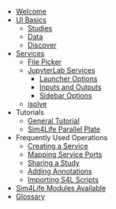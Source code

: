 <!-- _sidebar.md -->

* [Welcome](README.md)
* [UI Basics](Dashboard.md)
  * [Studies](Studies/Studies.md)
  * [Data](Data.md)
  * [Discover](Discover.md)
* [Services](Studies/Services/Service)
  * [File Picker](Studies/Services/FilePicker.md)
  * [JupyterLab Services](Studies/Services/JupyterLab/JupyterLabs.md)
    * [Launcher Options](Studies/Services/JupyterLab/Launcher.md)
    * [Inputs and Outputs](Studies/Services/JupyterLab/InputOutput.md)
    * [Sidebar Options](Studies/Services/JupyterLab/Sidebar.md)
  * [isolve](Studies/Services/iSolve.md)
* Tutorials
  * [General Tutorial](Tutorials/GeneralTutorial.md)
  * [Sim4Life Parallel Plate](Tutorials/Sim4LifeParallelPlate.md)
* Frequently Used Operations
  * [Creating a Service](GeneralUsage/createservice.md)
  * [Mapping Service Ports](GeneralUsage/MapInputs.md)
  * [Sharing a Study](GeneralUsage/sharestudy.md)
  * [Adding Annotations](GeneralUsage/Classifiers.md)
  * [Importing S4L Scripts](GeneralUsage/adaptscripts.md)
* [Sim4Life Modules Available](s4lalgos.md)
* [Glossary](Glossary.md)
